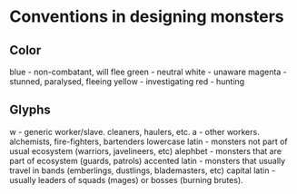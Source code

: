 # Conventions in designing monsters

## Color

blue		- non-combatant, will flee
green		- neutral
white		- unaware
magenta		- stunned, paralysed, fleeing
yellow		- investigating
red		- hunting

## Glyphs

w		- generic worker/slave. cleaners, haulers, etc.
a		- other workers. alchemists, fire-fighters, bartenders
lowercase latin	- monsters not part of usual ecosystem (warriors, javelineers, etc)
alephbet	- monsters that are part of ecosystem (guards, patrols)
accented latin	- monsters that usually travel in bands (emberlings, dustlings,
		  blademasters, etc)
capital latin	- usually leaders of squads (mages) or bosses (burning brutes).

